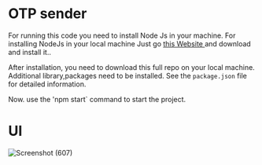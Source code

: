 # OTP sender

For running this code you need to install Node Js in your machine.
For installing NodeJs in your local machine Just go [this Website ](https://nodejs.org/en/download/ "NodeJS") and download and install it..

After installation, you need to download this full repo on your local machine.
Additional library,packages need to be installed. See the `package.json` file for detailed information.

Now. use the 'npm start` command to start the project.

# UI
![Screenshot (607)](https://user-images.githubusercontent.com/33740662/123974329-5b243a00-d9de-11eb-89ce-afc522b03e7f.png)
